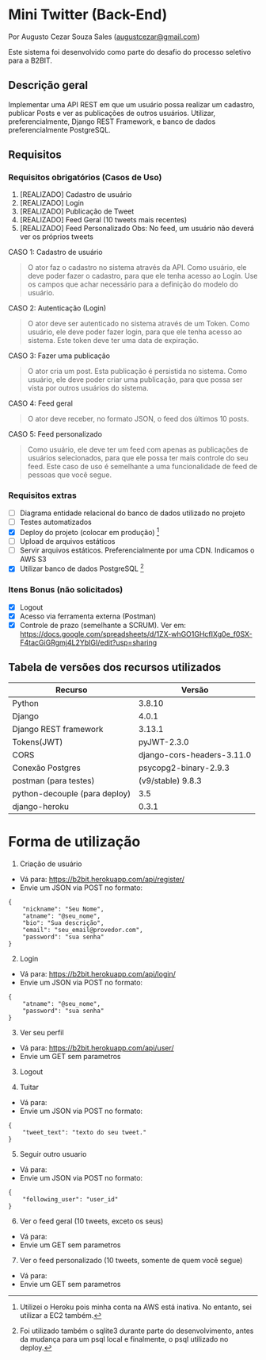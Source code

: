 # Mini Twitter (Back-End)

Por Augusto Cezar Souza Sales (augustcezar@gmail.com)

Este sistema foi desenvolvido como parte do desafio do processo seletivo para a B2BIT.

## Descrição geral

Implementar uma API REST em que um usuário possa realizar um cadastro, publicar Posts e ver as publicações de outros usuários.
Utilizar, preferencialmente, Django REST Framework, e banco de dados preferencialmente PostgreSQL.
## Requisitos

### Requisitos obrigatórios (Casos de Uso)

1. [REALIZADO] Cadastro de usuário
2. [REALIZADO] Login
3. [REALIZADO] Publicação de Tweet
4. [REALIZADO] Feed Geral (10 tweets mais recentes)
5. [REALIZADO] Feed Personalizado
Obs: No feed, um usuário não deverá ver os próprios tweets

CASO 1: Cadastro de usuário

> O ator faz o cadastro no sistema através da API. Como usuário, ele deve poder fazer o cadastro, para que ele tenha acesso ao Login. Use os campos que achar necessário para a definição do modelo do usuário.


CASO 2: Autenticação (Login)

> O ator deve ser autenticado no sistema através de um Token. Como usuário, ele deve poder fazer login, para que ele tenha acesso ao sistema. Este token deve ter uma data de expiração.


CASO 3: Fazer uma publicação

> O ator cria um post. Esta publicação é persistida no sistema. Como usuário, ele deve poder criar uma publicação, para que possa ser vista por outros usuários do sistema.


CASO 4: Feed geral

> O ator deve receber, no formato JSON, o feed dos últimos 10 posts.


CASO 5: Feed personalizado

> Como usuário, ele deve ter um feed com apenas as publicações de usuários selecionados, para que ele possa ter mais controle do seu feed.
Este caso de uso é semelhante a uma funcionalidade de feed de pessoas que você segue.

### Requisitos extras

* [ ] Diagrama entidade relacional do banco de dados utilizado no projeto
* [ ] Testes automatizados
* [X] Deploy do projeto (colocar em produção) [^2]
* [ ] Upload de arquivos estáticos
* [ ] Servir arquivos estáticos. Preferencialmente por uma CDN. Indicamos o AWS S3
* [x] Utilizar banco de dados PostgreSQL [^1]

### Itens Bonus (não solicitados)

* [X] Logout
* [X] Acesso via ferramenta externa (Postman)
* [X] Controle de prazo (semelhante a SCRUM). Ver em: https://docs.google.com/spreadsheets/d/1ZX-whGO1GHcfIXg0e_f0SX-F4tacGiGRgmj4L2YbIGI/edit?usp=sharing

## Tabela de versões dos recursos utilizados

|          Recurso            |           Versão           |
|-----------------------------|----------------------------|
|Python                       | 3.8.10                     |
|Django                       | 4.0.1                      |
|Django REST framework        | 3.13.1                     |
|Tokens(JWT)                  | pyJWT-2.3.0                |
|CORS                         | django-cors-headers-3.11.0 |
|Conexão Postgres             | psycopg2-binary-2.9.3      |
|postman (para testes)        | (v9/stable) 9.8.3          |
|python-decouple (para deploy)| 3.5                        |
|django-heroku                | 0.3.1                      |

[^1]: Foi utilizado também o sqlite3 durante parte do desenvolvimento, antes da mudança para um psql local e finalmente, o psql utilizado no deploy.
[^2]: Utilizei o Heroku pois minha conta na AWS está inativa. No entanto, sei utilizar a EC2 também.

# Forma de utilização

1. Criação de usuário
- Vá para: https://b2bit.herokuapp.com/api/register/
- Envie um JSON via POST no formato:
```
{
    "nickname": "Seu Nome",
    "atname": "@seu_nome",
    "bio": "Sua descrição",
    "email": "seu_email@provedor.com",
    "password": "sua senha"
}
```

2. Login
- Vá para: https://b2bit.herokuapp.com/api/login/
- Envie um JSON via POST no formato:
```
{
    "atname": "@seu_nome",
    "password": "sua senha"
}
```

3. Ver seu perfil
- Vá para: https://b2bit.herokuapp.com/api/user/
- Envie um GET sem parametros

3. Logout

4. Tuitar
- Vá para:
- Envie um JSON via POST no formato:
```
{
    "tweet_text": "texto do seu tweet."
}
```

5. Seguir outro usuario
- Vá para:
- Envie um JSON via POST no formato:
```
{
    "following_user": "user_id"
}
```

6. Ver o feed geral (10 tweets, exceto os seus)
- Vá para:
- Envie um GET sem parametros

7. Ver o feed personalizado (10 tweets, somente de quem você segue)
- Vá para:
- Envie um GET sem parametros
